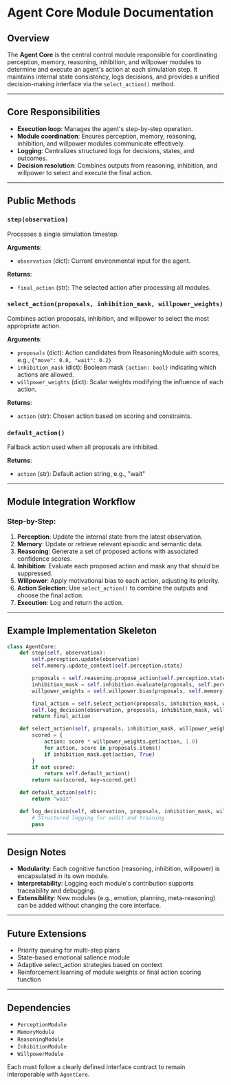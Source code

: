 # Agent Core Module Documentation

## Overview

The **Agent Core** is the central control module responsible for coordinating perception, memory, reasoning, inhibition, and willpower modules to determine and execute an agent's action at each simulation step. It maintains internal state consistency, logs decisions, and provides a unified decision-making interface via the `select_action()` method.

---

## Core Responsibilities

* **Execution loop**: Manages the agent's step-by-step operation.
* **Module coordination**: Ensures perception, memory, reasoning, inhibition, and willpower modules communicate effectively.
* **Logging**: Centralizes structured logs for decisions, states, and outcomes.
* **Decision resolution**: Combines outputs from reasoning, inhibition, and willpower to select and execute the final action.

---

## Public Methods

### `step(observation)`

Processes a single simulation timestep.

**Arguments**:

* `observation` (dict): Current environmental input for the agent.

**Returns**:

* `final_action` (str): The selected action after processing all modules.

### `select_action(proposals, inhibition_mask, willpower_weights)`

Combines action proposals, inhibition, and willpower to select the most appropriate action.

**Arguments**:

* `proposals` (dict): Action candidates from ReasoningModule with scores, e.g., `{"move": 0.8, "wait": 0.2}`
* `inhibition_mask` (dict): Boolean mask `{action: bool}` indicating which actions are allowed.
* `willpower_weights` (dict): Scalar weights modifying the influence of each action.

**Returns**:

* `action` (str): Chosen action based on scoring and constraints.

### `default_action()`

Fallback action used when all proposals are inhibited.

**Returns**:

* `action` (str): Default action string, e.g., "wait"

---

## Module Integration Workflow

### Step-by-Step:

1. **Perception**: Update the internal state from the latest observation.
2. **Memory**: Update or retrieve relevant episodic and semantic data.
3. **Reasoning**: Generate a set of proposed actions with associated confidence scores.
4. **Inhibition**: Evaluate each proposed action and mask any that should be suppressed.
5. **Willpower**: Apply motivational bias to each action, adjusting its priority.
6. **Action Selection**: Use `select_action()` to combine the outputs and choose the final action.
7. **Execution**: Log and return the action.

---

## Example Implementation Skeleton

```python
class AgentCore:
    def step(self, observation):
        self.perception.update(observation)
        self.memory.update_context(self.perception.state)

        proposals = self.reasoning.propose_action(self.perception.state, self.memory)
        inhibition_mask = self.inhibition.evaluate(proposals, self.perception.state)
        willpower_weights = self.willpower.bias(proposals, self.memory)

        final_action = self.select_action(proposals, inhibition_mask, willpower_weights)
        self.log_decision(observation, proposals, inhibition_mask, willpower_weights, final_action)
        return final_action

    def select_action(self, proposals, inhibition_mask, willpower_weights):
        scored = {
            action: score * willpower_weights.get(action, 1.0)
            for action, score in proposals.items()
            if inhibition_mask.get(action, True)
        }
        if not scored:
            return self.default_action()
        return max(scored, key=scored.get)

    def default_action(self):
        return "wait"

    def log_decision(self, observation, proposals, inhibition_mask, willpower_weights, action):
        # Structured logging for audit and training
        pass
```

---

## Design Notes

* **Modularity**: Each cognitive function (reasoning, inhibition, willpower) is encapsulated in its own module.
* **Interpretability**: Logging each module's contribution supports traceability and debugging.
* **Extensibility**: New modules (e.g., emotion, planning, meta-reasoning) can be added without changing the core interface.

---

## Future Extensions

* Priority queuing for multi-step plans
* State-based emotional salience module
* Adaptive select\_action strategies based on context
* Reinforcement learning of module weights or final action scoring function

---

## Dependencies

* `PerceptionModule`
* `MemoryModule`
* `ReasoningModule`
* `InhibitionModule`
* `WillpowerModule`

Each must follow a clearly defined interface contract to remain interoperable with `AgentCore`.
